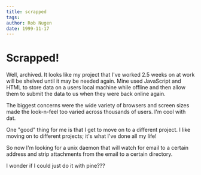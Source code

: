 ```yaml
---
title: scrapped
tags: 
author: Rob Nugen
date: 1999-11-17
---
```


<h1>Scrapped!</h1>

Well, archived.  It looks like my project that I've worked 2.5 weeks
on at work will be shelved until it may be needed again.  Mine used
JavaScript and HTML to store data on a users local machine while
offline and then allow them to submit the data to us when they were
back online again.

The biggest concerns were the wide variety of browsers and screen
sizes made the look-n-feel too varied across thousands of users.  I'm
cool with dat.

One "good" thing for me is that I get to move on to a different
project.  I like moving on to different projects; it's what I've done
all my life!

So now I'm looking for a unix daemon that will watch for email to a
certain address and strip attachments from the email to a certain
directory.

I wonder if I could just do it with pine???

